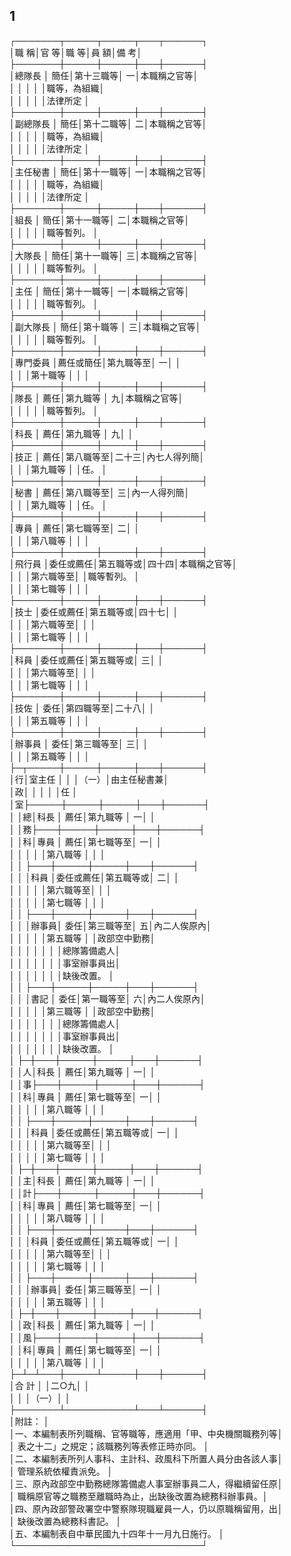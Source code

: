 1
-
┌───────┬─────┬─────┬───┬──────┐  
│職          稱│官      等│職      等│員  額│備        考│  
├───────┼─────┼─────┼───┼──────┤  
│總隊長        │      簡任│第十三職等│    一│本職稱之官等│  
│              │          │          │      │職等，為組織│  
│              │          │          │      │法律所定    │  
├───────┼─────┼─────┼───┼──────┤  
│副總隊長      │      簡任│第十二職等│    二│本職稱之官等│  
│              │          │          │      │職等，為組織│  
│              │          │          │      │法律所定    │  
├───────┼─────┼─────┼───┼──────┤  
│主任秘書      │      簡任│第十一職等│    一│本職稱之官等│  
│              │          │          │      │職等，為組織│  
│              │          │          │      │法律所定    │  
├───────┼─────┼─────┼───┼──────┤  
│組長          │      簡任│第十一職等│    二│本職稱之官等│  
│              │          │          │      │職等暫列。  │  
├───────┼─────┼─────┼───┼──────┤  
│大隊長        │      簡任│第十一職等│    三│本職稱之官等│  
│              │          │          │      │職等暫列。  │  
├───────┼─────┼─────┼───┼──────┤  
│主任          │      簡任│第十一職等│    一│本職稱之官等│  
│              │          │          │      │職等暫列。  │  
├───────┼─────┼─────┼───┼──────┤  
│副大隊長      │      簡任│第十職等  │    三│本職稱之官等│  
│              │          │          │      │職等暫列。  │  
├───────┼─────┼─────┼───┼──────┤  
│專門委員      │薦任或簡任│第九職等至│    一│            │  
│              │          │第十職等  │      │            │  
├───────┼─────┼─────┼───┼──────┤  
│隊長          │      薦任│第九職等  │    九│本職稱之官等│  
│              │          │          │      │職等暫列。  │  
├───────┼─────┼─────┼───┼──────┤  
│科長          │      薦任│第九職等  │    九│            │  
├───────┼─────┼─────┼───┼──────┤  
│技正          │      薦任│第八職等至│二十三│內七人得列簡│  
│              │          │第九職等  │      │任。        │  
├───────┼─────┼─────┼───┼──────┤  
│秘書          │      薦任│第八職等至│    三│內一人得列簡│  
│              │          │第九職等  │      │任。        │  
├───────┼─────┼─────┼───┼──────┤  
│專員          │      薦任│第七職等至│    二│            │  
│              │          │第八職等  │      │            │  
├───────┼─────┼─────┼───┼──────┤  
│飛行員        │委任或薦任│第五職等或│四十四│本職稱之官等│  
│              │          │第六職等至│      │職等暫列。  │  
│              │          │第七職等  │      │            │  
├───────┼─────┼─────┼───┼──────┤  
│技士          │委任或薦任│第五職等或│四十七│            │  
│              │          │第六職等至│      │            │  
│              │          │第七職等  │      │            │  
├───────┼─────┼─────┼───┼──────┤  
│科員          │委任或薦任│第五職等或│    三│            │  
│              │          │第六職等至│      │            │  
│              │          │第七職等  │      │            │  
├───────┼─────┼─────┼───┼──────┤  
│技佐          │      委任│第四職等至│二十八│            │  
│              │          │第五職等  │      │            │  
├───────┼─────┼─────┼───┼──────┤  
│辦事員        │      委任│第三職等至│    三│            │  
│              │          │第五職等  │      │            │  
├─┬─────┼─────┼─────┼───┼──────┤  
│行│室主任    │          │          │（一）│由主任秘書兼│  
│政│          │          │          │      │任          │  
│室├─────┼─────┼─────┼───┼──────┤  
│  │總│科長  │      薦任│第九職等  │    一│            │  
│  │務├───┼─────┼─────┼───┼──────┤  
│  │科│專員  │      薦任│第七職等至│    一│            │  
│  │  │      │          │第八職等  │      │            │  
│  │  ├───┼─────┼─────┼───┼──────┤  
│  │  │科員  │委任或薦任│第五職等或│    二│            │  
│  │  │      │          │第六職等至│      │            │  
│  │  │      │          │第七職等  │      │            │  
│  │  ├───┼─────┼─────┼───┼──────┤  
│  │  │辦事員│      委任│第三職等至│    五│內二人俟原內│  
│  │  │      │          │第五職等  │      │政部空中勤務│  
│  │  │      │          │          │      │總隊籌備處人│  
│  │  │      │          │          │      │事室辦事員出│  
│  │  │      │          │          │      │缺後改置。  │  
│  │  ├───┼─────┼─────┼───┼──────┤  
│  │  │書記  │      委任│第一職等至│    六│內二人俟原內│  
│  │  │      │          │第三職等  │      │政部空中勤務│  
│  │  │      │          │          │      │總隊籌備處人│  
│  │  │      │          │          │      │事室辦事員出│  
│  │  │      │          │          │      │缺後改置。  │  
│  ├─┼───┼─────┼─────┼───┼──────┤  
│  │人│科長  │      薦任│第九職等  │    一│            │  
│  │事├───┼─────┼─────┼───┼──────┤  
│  │科│專員  │      薦任│第七職等至│    一│            │  
│  │  │      │          │第八職等  │      │            │  
│  │  ├───┼─────┼─────┼───┼──────┤  
│  │  │科員  │委任或薦任│第五職等或│    一│            │  
│  │  │      │          │第六職等至│      │            │  
│  │  │      │          │第七職等  │      │            │  
│  ├─┼───┼─────┼─────┼───┼──────┤  
│  │主│科長  │      薦任│第九職等  │    一│            │  
│  │計├───┼─────┼─────┼───┼──────┤  
│  │科│專員  │      薦任│第七職等至│    一│            │  
│  │  │      │          │第八職等  │      │            │  
│  │  ├───┼─────┼─────┼───┼──────┤  
│  │  │科員  │委任或薦任│第五職等或│    一│            │  
│  │  │      │          │第六職等至│      │            │  
│  │  │      │          │第七職等  │      │            │  
│  │  ├───┼─────┼─────┼───┼──────┤  
│  │  │辦事員│      委任│第三職等至│    一│            │  
│  │  │      │          │第五職等  │      │            │  
│  ├─┼───┼─────┼─────┼───┼──────┤  
│  │政│科長  │      薦任│第九職等  │    一│            │  
│  │風├───┼─────┼─────┼───┼──────┤  
│  │科│專員  │      薦任│第七職等至│    一│            │  
│  │  │      │          │第八職等  │      │            │  
├─┴─┴───┼─────┴─────┼───┼──────┤  
│合  計        │                      │二○九│            │  
│              │                      │（一）│            │  
├───────┴───────────┴───┴──────┤  
│附註：                                                      │  
│一、本編制表所列職稱、官等職等，應適用「甲、中央機關職務列等│  
│    表之十二」之規定；該職務列等表修正時亦同。              │  
│二、本編制表所列人事科、主計科、政風科下所置人員分由各該人事│  
│    管理系統依權責派免。                                    │  
│三、原內政部空中勤務總隊籌備處人事室辦事員二人，得繼續留任原│  
│    職稱原官等之職務至離職時為止，出缺後改置為總務科辦事員。│  
│四、原內政部警政署空中警察隊現職雇員一人，仍以原職稱留用，出│  
│    缺後改置為總務科書記。                                  │  
│五、本編制表自中華民國九十四年十一月九日施行。              │  
└──────────────────────────────┘

